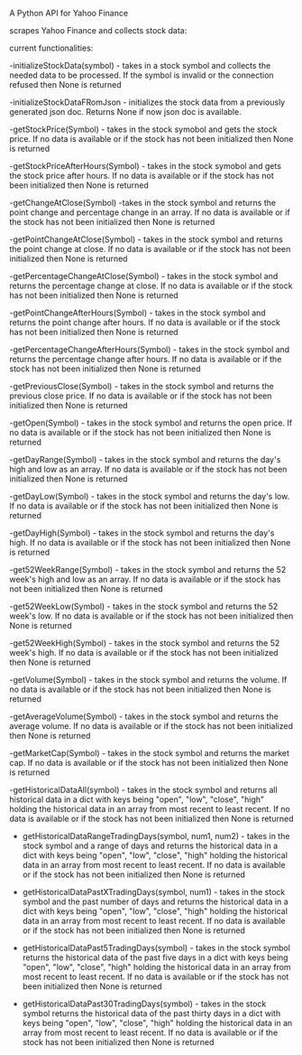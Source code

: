 A Python API for Yahoo Finance

scrapes Yahoo Finance and collects stock data:

current functionalities:

  -initializeStockData(symbol)  - takes in a stock symbol and collects the needed data to be processed. If the symbol is invalid or the connection refused then None is returned

  -initializeStockDataFRomJson - initializes the stock data from a previously generated json doc. Returns None if now json doc is available.

  -getStockPrice(Symbol)        - takes in the stock symobol and gets the stock price. If no data is available or if the stock has not been initialized then None is returned 

  -getStockPriceAfterHours(Symbol) - takes in the stock symobol and gets the stock price after hours. If no data is available or if the stock has not been initialized then None is returned 

  -getChangeAtClose(Symbol)     -takes in the stock symbol and returns the point change and percentage change in an array. If no data is available or if the stock has not been initialized then None is returned 

  -getPointChangeAtClose(Symbol) - takes in the stock symbol and returns the point change at close. If no data is available or if the stock has not been initialized then None is returned 

  -getPercentageChangeAtClose(Symbol) - takes in the stock symbol and returns the percentage change at close. If no data is available or if the stock has not been initialized then None is returned 

  -getPointChangeAfterHours(Symbol) - takes in the stock symbol and returns the point change after hours. If no data is available or if the stock has not been initialized then None is returned 

  -getPercentageChangeAfterHours(Symbol) - takes in the stock symbol and returns the percentage change after hours. If no data is available or if the stock has not been initialized then None is returned 

  -getPreviousClose(Symbol) - takes in the stock symbol and returns the previous close price. If no data is available or if the stock has not been initialized then None is returned 

  -getOpen(Symbol) - takes in the stock symbol and returns the open price. If no data is available or if the stock has not been initialized then None is returned 

  -getDayRange(Symbol) - takes in the stock symbol and returns the day's high and low as an array. If no data is available or if the stock has not been initialized then None is returned 

  -getDayLow(Symbol) - takes in the stock symbol and returns the day's low. If no data is available or if the stock has not been initialized then None is returned 

  -getDayHigh(Symbol) - takes in the stock symbol and returns the day's high. If no data is available or if the stock has not been initialized then None is returned 

  -get52WeekRange(Symbol) - takes in the stock symbol and returns the 52 week's high and low as an array. If no data is available or if the stock has not been initialized then None is returned 

  -get52WeekLow(Symbol) - takes in the stock symbol and returns the 52 week's low. If no data is available or if the stock has not been initialized then None is returned 

  -get52WeekHigh(Symbol) - takes in the stock symbol and returns the 52 week's high. If no data is available or if the stock has not been initialized then None is returned

  -getVolume(Symbol) - takes in the stock symbol and returns the volume. If no data is available or if the stock has not been initialized then None is returned

  -getAverageVolume(Symbol) - takes in the stock symbol and returns the average volume. If no data is available or if the stock has not been initialized then None is returned


  -getMarketCap(Symbol) - takes in the stock symbol and returns the market cap. If no data is available or if the stock has not been initialized then None is returned

  -getHistoricalDataAll(symbol) - takes in the stock symbol and returns all historical data in a dict with keys being "open", "low", "close", "high" holding the historical data in an array from most recent to least recent. If no data is available or if the stock has not been initialized then None is returned

  - getHistoricalDataRangeTradingDays(symbol, num1, num2) - takes in the stock symbol and a range of days and returns the historical data in a dict with keys being "open", "low", "close", "high" holding the historical data in an array from most recent to least recent. If no data is available or if the stock has not been initialized then None is returned

  - getHistoricalDataPastXTradingDays(symbol, num1) - takes in the stock symbol and the past number of days and returns the historical data in a dict with keys being "open", "low", "close", "high" holding the historical data in an array from most recent to least recent. If no data is available or if the stock has not been initialized then None is returned

  - getHistoricalDataPast5TradingDays(symbol) - takes in the stock symbol returns the historical data of the past five days in a dict with keys being "open", "low", "close", "high" holding the historical data in an array from most recent to least recent. If no data is available or if the stock has not been initialized then None is returned

  - getHistoricalDataPast30TradingDays(symbol) - takes in the stock symbol returns the historical data of the past thirty days in a dict with keys being "open", "low", "close", "high" holding the historical data in an array from most recent to least recent. If no data is available or if the stock has not been initialized then None is returned